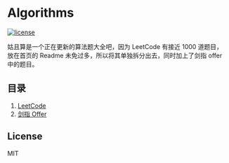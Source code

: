 # Algorithms

[![license](https://img.shields.io/github/license/mashape/apistatus.svg)](https://github.com/xlui/dive-into-offer/blob/master/LICENSE)

姑且算是一个正在更新的算法题大全吧，因为 LeetCode 有接近 1000 道题目，放在首页的 Readme 未免过多，所以将其单独拆分出去，同时加上了剑指 offer 中的题目。

## 目录

1. [LeetCode](Explaination/LeetCode.md)
1. [剑指 Offer](Explaination/SwordReferToOffer.md)

## License

MIT
